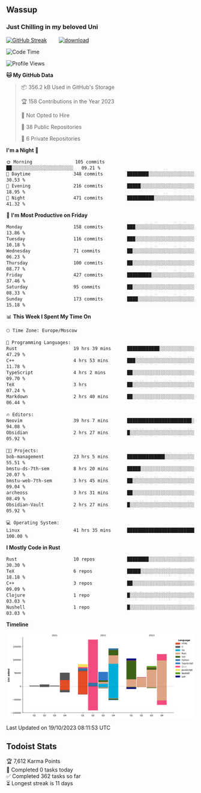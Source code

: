 ## Wassup 
### Just Chilling in my beloved Uni 

<!--
-->

[![GitHub Streak](http://github-readme-streak-stats.herokuapp.com?user=archeoss&theme=shades-of-purple&hide_border=true&date_format=j%20M%5B%20Y%5D)](https://git.io/streak-stats)&nbsp;&nbsp;&nbsp;&nbsp;&nbsp;&nbsp;&nbsp;&nbsp;[![download](https://user-images.githubusercontent.com/68448737/147796309-d8b65b1d-4dde-40d9-b03a-2b42aaa6cd43.jpeg)
](http://bmstu.ru/)

<!--START_SECTION:waka-->
![Code Time](http://img.shields.io/badge/Code%20Time-1%2C925%20hrs%2045%20mins-blue)

![Profile Views](http://img.shields.io/badge/Profile%20Views-55-blue)

**🐱 My GitHub Data** 

> 📦 356.2 kB Used in GitHub's Storage 
 > 
> 🏆 158 Contributions in the Year 2023
 > 
> 🚫 Not Opted to Hire
 > 
> 📜 38 Public Repositories 
 > 
> 🔑 6 Private Repositories 
 > 
**I'm a Night 🦉** 

```text
🌞 Morning                105 commits         ██░░░░░░░░░░░░░░░░░░░░░░░   09.21 % 
🌆 Daytime                348 commits         ████████░░░░░░░░░░░░░░░░░   30.53 % 
🌃 Evening                216 commits         █████░░░░░░░░░░░░░░░░░░░░   18.95 % 
🌙 Night                  471 commits         ██████████░░░░░░░░░░░░░░░   41.32 % 
```
📅 **I'm Most Productive on Friday** 

```text
Monday                   158 commits         ███░░░░░░░░░░░░░░░░░░░░░░   13.86 % 
Tuesday                  116 commits         ███░░░░░░░░░░░░░░░░░░░░░░   10.18 % 
Wednesday                71 commits          ██░░░░░░░░░░░░░░░░░░░░░░░   06.23 % 
Thursday                 100 commits         ██░░░░░░░░░░░░░░░░░░░░░░░   08.77 % 
Friday                   427 commits         █████████░░░░░░░░░░░░░░░░   37.46 % 
Saturday                 95 commits          ██░░░░░░░░░░░░░░░░░░░░░░░   08.33 % 
Sunday                   173 commits         ████░░░░░░░░░░░░░░░░░░░░░   15.18 % 
```


📊 **This Week I Spent My Time On** 

```text
🕑︎ Time Zone: Europe/Moscow

💬 Programming Languages: 
Rust                     19 hrs 39 mins      ████████████░░░░░░░░░░░░░   47.29 % 
C++                      4 hrs 53 mins       ███░░░░░░░░░░░░░░░░░░░░░░   11.78 % 
TypeScript               4 hrs 2 mins        ██░░░░░░░░░░░░░░░░░░░░░░░   09.70 % 
TeX                      3 hrs               ██░░░░░░░░░░░░░░░░░░░░░░░   07.24 % 
Markdown                 2 hrs 40 mins       ██░░░░░░░░░░░░░░░░░░░░░░░   06.44 % 

🔥 Editors: 
Neovim                   39 hrs 7 mins       ████████████████████████░   94.08 % 
Obsidian                 2 hrs 27 mins       █░░░░░░░░░░░░░░░░░░░░░░░░   05.92 % 

🐱‍💻 Projects: 
bob-management           23 hrs 5 mins       ██████████████░░░░░░░░░░░   55.51 % 
bmstu-ds-7th-sem         8 hrs 20 mins       █████░░░░░░░░░░░░░░░░░░░░   20.07 % 
bmstu-web-7th-sem        3 hrs 45 mins       ██░░░░░░░░░░░░░░░░░░░░░░░   09.04 % 
archeoss                 3 hrs 31 mins       ██░░░░░░░░░░░░░░░░░░░░░░░   08.49 % 
Obsidian-Vault           2 hrs 27 mins       █░░░░░░░░░░░░░░░░░░░░░░░░   05.92 % 

💻 Operating System: 
Linux                    41 hrs 35 mins      █████████████████████████   100.00 % 
```

**I Mostly Code in Rust** 

```text
Rust                     10 repos            ████████░░░░░░░░░░░░░░░░░   30.30 % 
TeX                      6 repos             █████░░░░░░░░░░░░░░░░░░░░   18.18 % 
C++                      3 repos             ██░░░░░░░░░░░░░░░░░░░░░░░   09.09 % 
Clojure                  1 repo              █░░░░░░░░░░░░░░░░░░░░░░░░   03.03 % 
Nushell                  1 repo              █░░░░░░░░░░░░░░░░░░░░░░░░   03.03 % 
```



**Timeline**

![Lines of Code chart](https://raw.githubusercontent.com/archeoss/archeoss/master/assets/bar_graph.png)


 Last Updated on 19/10/2023 08:11:53 UTC
<!--END_SECTION:waka-->

## Todoist Stats

<!-- TODO-IST:START -->
🏆  7,612 Karma Points           
🌸  Completed 0 tasks today           
✅  Completed 362 tasks so far           
⏳  Longest streak is 11 days
<!-- TODO-IST:END -->
